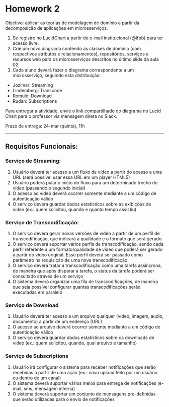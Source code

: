 # Homework 2

Objetivo: aplicar as teorias de modelagem de domínio a partir da decomposição de aplicações em microsserviços.

1. Se registre no [LucidChart](www.lucidchart.com) a partir do e-mail institucional (@ifpb) para ter acesso livre.
2. Crie um novo diagrama contendo as classes de domínio (com respectivos atributos e relacionamentos), repositórios, serviços e recursos web para os microsserviços descritos no último slide da aula 02.
3. Cada aluno deverá fazer o diagrama correspondente a um microsserviço, seguindo esta distribuição:
  * Jozimar: Streaming
  * Lindemberg: Transcode
  * Romulo: Download
  * Rudan: Subscriptions

Para entregar a atividade, envie o link compartilhado do diagrama no Lucid Chart para o professor via mensagem direta no Slack.

Prazo de entrega:
24-mar (quinta), 11h

----
## Requisitos Funcionais: ##
### Serviço de Streaming: ###
1) Usuário deverá ter acesso a um fluxo de vídeo a partir do acesso a uma URL (será possível usar essa URL em um player HTML5)
2) Usuário poderá pular o início do fluxo para um determinado trecho do vídeo (passando o segundo inicial)
3) O acesso ao vídeo deverá ocorrer somente mediante a um código de autenticação válido
4) O serviço deverá guardar dados estatísticos sobre as exibições de vídeo (ex.: quem solicitou, quando e quanto tempo assistiu)

### Serviço de Transcodificação: ###
1) O serviço deverá gerar novas versões de vídeo a partir de um perfil de transcodificação, que indicará a qualidade e o formato que será gerado.
2) O serviço deverá suportar vários perfis de transcodificação, sendo cada perfil referente a um formato/qualidade de vídeo que poderá ser gerado a partir do vídeo original. Esse perfil deverá ser passado como parâmetro na requisição de uma nova transcodificação.
3) O serviço deverá tratar a transcodificação como uma tarefa assíncrona, de maneira que após disparar a tarefa, o status da tarefa poderá ser consultado através de um serviço
4) O sistema deverá organizar uma fila de transcodificações, de maneira que seja possível configurar quantas transcodificações serão executadas em paralelo

### Serviço de Download ###
1) Usuário deverá ter acesso a um arquivo qualquer (vídeo, imagem, audio, documento) a partir de um endereço (URL)
2) O acesso ao arquivo deverá ocorrer somente mediante a um código de autenticação válido
3) O serviço deverá guardar dados estatísticos sobre os downloads de vídeo (ex.: quem solicitou, quando, qual arquivo e tamanho)

### Serviço de Subscriptions ###
1) Usuário irá configurar o sistema para receber notificações que serão recebidas a partir de uma ação (ex.: novo upload feito por um usuário ou dentro de um canal)
2) O sistema deverá suportar vários meios para entrega de notificações (e-mail, sms, mensagem interna)
3) O sistema deverá suportar um conjunto de mensagens pre-definidas que serão utilizadas para o envio de notificações
